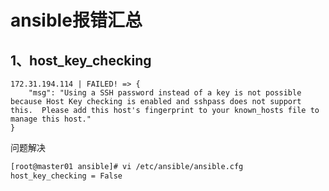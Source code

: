 # ansible报错汇总

## 1、host_key_checking
``` ansible
172.31.194.114 | FAILED! => {
    "msg": "Using a SSH password instead of a key is not possible because Host Key checking is enabled and sshpass does not support this.  Please add this host's fingerprint to your known_hosts file to manage this host."
}
```

问题解决
``` bash
[root@master01 ansible]# vi /etc/ansible/ansible.cfg
host_key_checking = False
```

